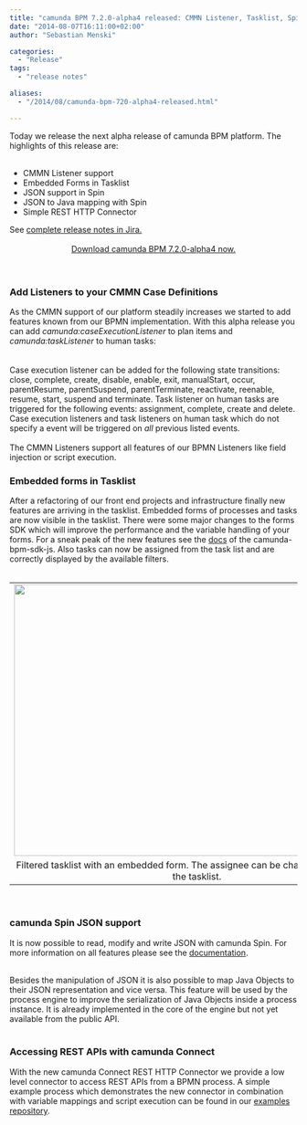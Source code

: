 ```yaml
---
title: "camunda BPM 7.2.0-alpha4 released: CMMN Listener, Tasklist, Spin, Connect"
date: "2014-08-07T16:11:00+02:00"
author: "Sebastian Menski"

categories:
  - "Release"
tags: 
  - "release notes"

aliases:
  - "/2014/08/camunda-bpm-720-alpha4-released.html"

---
```


Today we release the next alpha release of camunda BPM platform. The highlights of this release are:<br />
<br />
<ul>
<li>CMMN Listener support</li>
<li>Embedded Forms in Tasklist &nbsp;</li>
<li>JSON support in Spin</li>
<li>JSON to Java mapping with Spin</li>
<li>Simple REST HTTP Connector</li>
</ul>
<div>
See <a href="https://app.camunda.com/jira/secure/ReleaseNote.jspa?projectId=10230&amp;version=13490" target="_blank">complete release notes in Jira.</a></div>
<div>
<br /></div>
<div style="text-align: center;">
<a href="http://camunda.org/download" target="_blank">Download camunda BPM 7.2.0-alpha4 now.</a></div>
<br />
<br />
<a name='more'></a><h3>
Add Listeners to your CMMN Case Definitions</h3>
As the CMMN support of our platform steadily increases we started to add features known from our BPMN implementation. With this alpha release you can add <i>camunda:caseExecutionListener</i> to plan items and <i>camunda:taskListener</i> to human tasks:<br />
<br />
<script src="https://gist.github.com/menski/aaa98ff2c2f8b2bd5df0.js"></script>

<br />
Case execution listener can be added for the following state transitions: close, complete, create, disable, enable, exit, manualStart, occur, parentResume, parentSuspend, parentTerminate, reactivate, reenable, resume, start, suspend and terminate. Task listener on human tasks are triggered for the following events: assignment, complete, create and delete. Case execution listeners and task listeners on human task which do not specify a event will be triggered on <i>all</i> previous listed events.<br />
<br />
The CMMN Listeners support all features of our BPMN Listeners like field injection or script execution.<br />
<h3>
Embedded forms in Tasklist</h3>
<div>
After a refactoring of our front end projects and infrastructure finally new features are arriving in the tasklist. Embedded forms of processes and tasks are now visible in the tasklist. There were some major changes to the forms SDK which will improve the performance and the variable handling of your forms. For a sneak peak of the new features see the <a href="https://github.com/camunda/camunda-bpm-sdk-js/blob/master/doc/embedded-forms/index.md" target="_blank">docs</a> of the camunda-bpm-sdk-js. Also tasks can now be assigned from the task list and are correctly displayed by the available filters.<br />
<br /></div>
<table align="center" cellpadding="0" cellspacing="0" class="tr-caption-container" style="margin-left: auto; margin-right: auto; text-align: center;"><tbody>
<tr><td style="text-align: center;"><a href="http://3.bp.blogspot.com/-u3j7khqcIg0/U-NMC4tf55I/AAAAAAAAADk/Ojptzi3SAT0/s1600/2014-08-07-115043_1015x756_scrot.png" imageanchor="1" style="margin-left: auto; margin-right: auto;"><img border="0" src="http://3.bp.blogspot.com/-u3j7khqcIg0/U-NMC4tf55I/AAAAAAAAADk/Ojptzi3SAT0/s1600/2014-08-07-115043_1015x756_scrot.png" height="476" width="640" /></a></td></tr>
<tr><td class="tr-caption" style="text-align: center;">Filtered tasklist with an embedded form. The assignee can be changed directly from the tasklist.</td></tr>
</tbody></table>
<div>
<br /></div>
<div class="separator" style="clear: both; text-align: center;">
</div>
<h3>
camunda Spin JSON support</h3>
<div>
It is now possible to read, modify and write JSON with camunda Spin. For more information on all features please see the <a href="http://docs.camunda.org/latest/api-references/spin/" target="_blank">documentation</a>.</div>
<br />
<script src="https://gist.github.com/menski/3f2a3eb75a6d843075a5.js"></script>

Besides the manipulation of JSON it is also possible to map Java Objects to their JSON representation and vice versa. This feature will be used by the process engine to improve the serialization of Java Objects inside a process instance. It is already implemented in the core of the engine but not yet available from the public API.<br />
<br />
<h3>
Accessing REST APIs with camunda Connect</h3>
<div>
<div style="text-align: left;">
With the new camunda Connect REST HTTP Connector we provide a low level connector to access REST APIs from a BPMN process. A simple example process which demonstrates the new connector in combination with variable mappings and script execution can be found in our <a href="https://github.com/camunda/camunda-bpm-examples/tree/master/servicetask/rest-service" target="_blank">examples repository</a>.</div>
</div>
